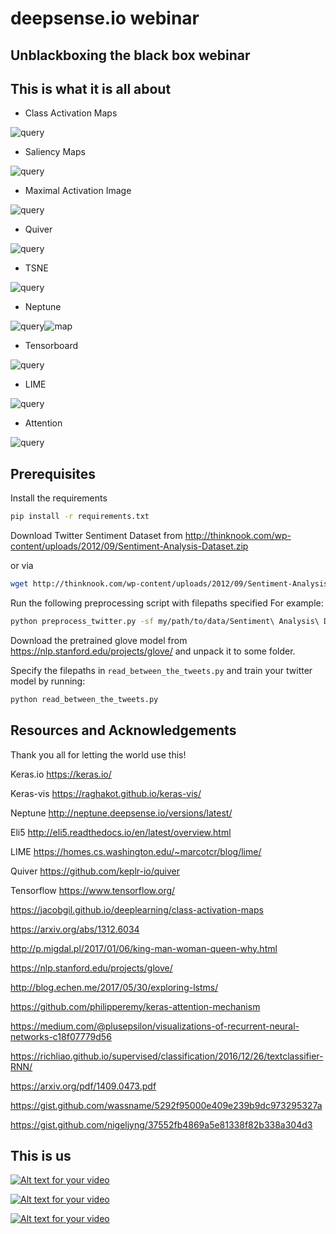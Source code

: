 # deepsense.io webinar 

## Unblackboxing the black box webinar

## This is what it is all about

- Class Activation Maps

![query](resources/readme_pics/cam.png)
- Saliency Maps

![query](resources/readme_pics/saliency.png)
- Maximal Activation Image

![query](resources/readme_pics/deepvis.png)
- Quiver

![query](resources/readme_pics/quiver.png)
- TSNE

![query](resources/readme_pics/tsne.png)
- Neptune

![query](resources/readme_pics/neptune.png)![map](resources/readme_pics/neptune_image_channel.png)
- Tensorboard

![query](resources/readme_pics/tensorboard.png)
- LIME

![query](resources/readme_pics/lime.png)
- Attention

![query](resources/readme_pics/attention.png)

## Prerequisites
Install the requirements

```bash
pip install -r requirements.txt
```

Download Twitter Sentiment Dataset from http://thinknook.com/wp-content/uploads/2012/09/Sentiment-Analysis-Dataset.zip

 or via
 
```bash
wget http://thinknook.com/wp-content/uploads/2012/09/Sentiment-Analysis-Dataset.zip
```

Run the following preprocessing script with filepaths specified 
For example:
```bash
python preprocess_twitter.py -sf my/path/to/data/Sentiment\ Analysis\ Dataset.csv -df my/path/to/data/tweet_sentiment.csv
```

Download the pretrained glove model from https://nlp.stanford.edu/projects/glove/ and unpack it to some folder.

Specify the filepaths in `read_between_the_tweets.py` and train your twitter model by running:
```bash
python read_between_the_tweets.py
```


## Resources and Acknowledgements

Thank you all for letting the world use this!

Keras.io https://keras.io/

Keras-vis https://raghakot.github.io/keras-vis/

Neptune http://neptune.deepsense.io/versions/latest/

Eli5 http://eli5.readthedocs.io/en/latest/overview.html

LIME https://homes.cs.washington.edu/~marcotcr/blog/lime/

Quiver https://github.com/keplr-io/quiver

Tensorflow https://www.tensorflow.org/

https://jacobgil.github.io/deeplearning/class-activation-maps

https://arxiv.org/abs/1312.6034

http://p.migdal.pl/2017/01/06/king-man-woman-queen-why.html

https://nlp.stanford.edu/projects/glove/

http://blog.echen.me/2017/05/30/exploring-lstms/

https://github.com/philipperemy/keras-attention-mechanism

https://medium.com/@plusepsilon/visualizations-of-recurrent-neural-networks-c18f07779d56

https://richliao.github.io/supervised/classification/2016/12/26/textclassifier-RNN/

https://arxiv.org/pdf/1409.0473.pdf

https://gist.github.com/wassname/5292f95000e409e239b9dc973295327a

https://gist.github.com/nigeljyng/37552fb4869a5e81338f82b338a304d3


## This is us

[![Alt text for your video](https://deepsense.io/wp-content/uploads/2016/11/ds.io-logo-big.png?w=350)](https://deepsense.io/)

[![Alt text for your video](https://www.codilime.com/wp-content/uploads/2016/03/codilime-color-logo-white-background-300-jpg.jpg?w=350)](https://www.codilime.com/)

[![Alt text for your video](http://neptune.deepsense.io/img/logo.png?w=350)](https://deepsense.io/neptune-early-adopter-program/)
